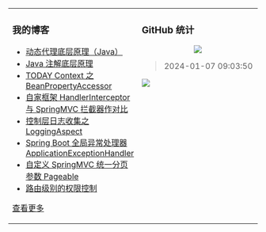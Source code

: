<table align="center"><tr>
<td valign="top" width="50%">

### 我的博客
- [动态代理底层原理（Java）](https://taketoday.cn/articles/java-dynamic-proxy-underlying-principles)
- [Java 注解底层原理](https://taketoday.cn/articles/the-underlying-principles-of-java-annotations)
- [TODAY Context 之 BeanPropertyAccessor](https://taketoday.cn/articles/1616819014712)
- [自家框架 HandlerInterceptor 与 SpringMVC 拦截器作对比](https://taketoday.cn/articles/1606746773560)
- [控制层日志收集之 LoggingAspect](https://taketoday.cn/articles/1606742566410)
- [Spring Boot 全局异常处理器 ApplicationExceptionHandler](https://taketoday.cn/articles/1606740754368)
- [自定义 SpringMVC 统一分页参数 Pageable](https://taketoday.cn/articles/1606740481571)
- [路由级别的权限控制](https://taketoday.cn/articles/1606728769274)

[查看更多](https://taketoday.cn)

</td>
<td valign="top" width="50%">

### GitHub 统计
<p align="center">
  <img src="https://github-readme-stats.vercel.app/api?username=TAKETODAY"/>
</p>

> 2024-01-07 09:03:50
    
<a title="Hits" target="_blank" href="https://github.com/TAKETODAY/TAKETODAY">
    <img src="https://hits.b3log.org/TAKETODAY/TAKETODAY.svg">
</a>

</td>
</tr></table>
